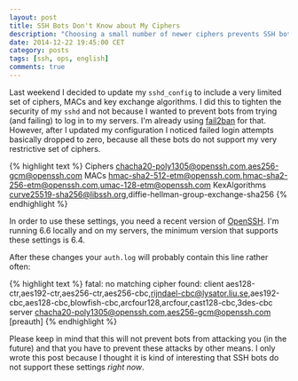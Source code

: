 ```yaml
---
layout: post
title: SSH Bots Don't Know about My Ciphers
description: "Choosing a small number of newer ciphers prevents SSH bots from connecting."
date: 2014-12-22 19:45:00 CET
category: posts
tags: [ssh, ops, english]
comments: true
---
```


Last weekend I decided to update my `sshd_config` to include a very limited set of ciphers, MACs and key exchange algorithms. I did this to tighten the security of my `sshd` and not because I wanted to prevent bots from trying (and failing) to log in to my servers. I'm already using [fail2ban](http://www.fail2ban.org) for that.  
However, after I updated my configuration I noticed failed login attempts basically dropped to zero, because all these bots do not support my very restrictive set of ciphers.

{% highlight text %}
Ciphers chacha20-poly1305@openssh.com,aes256-gcm@openssh.com
MACs hmac-sha2-512-etm@openssh.com,hmac-sha2-256-etm@openssh.com,umac-128-etm@openssh.com
KexAlgorithms curve25519-sha256@libssh.org,diffie-hellman-group-exchange-sha256
{% endhighlight %}

In order to use these settings, you need a recent version of [OpenSSH](http://www.openssh.com). I'm running 6.6 locally and on my servers, the minimum version that supports these settings is 6.4.

After these changes your `auth.log` will probably contain this line rather often:

{% highlight text %}
fatal: no matching cipher found: client aes128-ctr,aes192-ctr,aes256-ctr,aes256-cbc,rijndael-cbc@lysator.liu.se,aes192-cbc,aes128-cbc,blowfish-cbc,arcfour128,arcfour,cast128-cbc,3des-cbc server chacha20-poly1305@openssh.com,aes256-gcm@openssh.com [preauth]
{% endhighlight %}

Please keep in mind that this will not prevent bots from attacking you (in the future) and that you have to prevent these attacks by other means. I only wrote this post because I thought it is kind of interesting that SSH bots do not support these settings *right now*.
